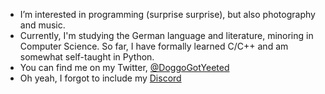 - I’m interested in programming (surprise surprise), but also photography and music.
- Currently, I'm studying the German language and literature, minoring in Computer Science. So far, I have formally learned C/C++ and am somewhat self-taught in Python.
- You can find me on my Twitter, [@DoggoGotYeeted](https://twitter.com/DoggoGotYeeted)
- Oh yeah, I forgot to include my [Discord](https://discord.com/users/349655503623684097)

<!---
YakuzaDoggo/YakuzaDoggo is a ✨ special ✨ repository because its `README.md` (this file) appears on your GitHub profile.
You can click the Preview link to take a look at your changes.
--->
